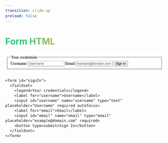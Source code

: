 ```yaml
---
transition: slide-up
preload: false
---
```


# Form HTML

<div>
  <img v-motion
      :initial="{ x: -80, opacity: 0}"
      :enter="{ x: 0, opacity: 1, transition: { delay: 800, duration: 1000 } }"
      src="/assets/form-sample.png" class="img-form-sample my-5 m-auto">
</div>

```html{none|all}
<form id="signIn">
  <fieldset>
    <legend>Your credentials</legend>
    <label for="username">Username</label>
    <input id="username" name="username" type="text" placeholder="Username" required autofocus>
    <label for="email">Email</label>
    <input id="email" name="email" type="email" placeholder="example@domain.com" required>
    <button type=submit>Sign In</button>
  </fieldset>
</form>
```

<style>
h1 {
  background-color: #2B90B6;
  background-image: linear-gradient(75deg, #27c57e 10%, #e6b457 40%);
  background-size: 100%;
  -webkit-background-clip: text;
  -moz-background-clip: text;
  -webkit-text-fill-color: transparent;
  -moz-text-fill-color: transparent;
}

.img-form-sample {
  border-radius: var(--slidev-code-radius) !important;
}
</style>

<!--
In questa slide vi mostro una semplice form di login creata in HTML puro e nelle slide successive andremo a vedere come comporla utilizzando form-vue
-->
